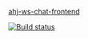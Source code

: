 [ahj-ws-chat-frontend](https://tatiana0325.github.io/ahj-ws-chat-frontend/)

[![Build status](https://ci.appveyor.com/api/projects/status/7yeerye8ouk5629w?svg=true)](https://ci.appveyor.com/project/Tatiana0325/ahj-ws-chat-frontend)
